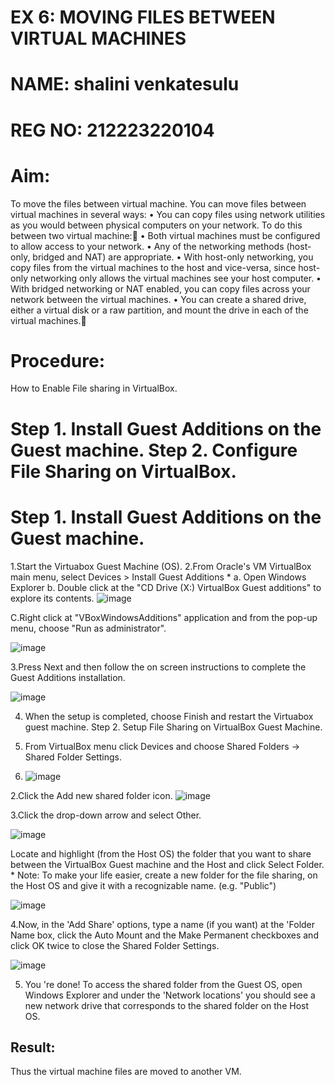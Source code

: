 # EX 6: MOVING FILES BETWEEN VIRTUAL MACHINES
# NAME: shalini venkatesulu
# REG NO: 212223220104
# Aim:
To move the files between virtual machine. You can move files between virtual machines in several ways: • You can copy files using network utilities as you would between physical computers on your network. To do this between two virtual machine: • Both virtual machines must be configured to allow access to your network. • Any of the networking methods (host-only, bridged and NAT) are appropriate. • With host-only networking, you copy files from the virtual machines to the host and vice-versa, since host-only networking only allows the virtual machines see your host computer. • With bridged networking or NAT enabled, you can copy files across your network between the virtual machines. • You can create a shared drive, either a virtual disk or a raw partition, and mount the drive in each of the virtual machines.

# Procedure:
How to Enable File sharing in VirtualBox.
# Step 1. Install Guest Additions on the Guest machine. Step 2. Configure File Sharing on VirtualBox.

# Step 1. Install Guest Additions on the Guest machine.

1.Start the Virtuabox Guest Machine (OS).
2.From Oracle's VM VirtualBox main menu, select Devices > Install Guest Additions *
a. Open Windows Explorer b. Double click at the "CD Drive (X:) VirtualBox Guest additions" to explore its contents.
![image](https://github.com/user-attachments/assets/bc38f710-601b-4219-a813-6ac3bcd8c2d5)

C.Right click at "VBoxWindowsAdditions" application and from the pop-up menu, choose "Run as administrator".

![image](https://github.com/user-attachments/assets/8ba89b90-3138-4a8f-9992-52419bb22e8a)

3.Press Next and then follow the on screen instructions to complete the Guest Additions installation.

![image](https://github.com/user-attachments/assets/dec2d664-d62e-4e40-9cc8-216025d0281a)

4. When the setup is completed, choose Finish and restart the Virtuabox guest machine. Step 2. Setup File Sharing on VirtualBox Guest Machine.

5. From VirtualBox menu click Devices and choose Shared Folders -> Shared Folder Settings.

6. ![image](https://github.com/user-attachments/assets/342ad016-b81f-464c-a54d-5d31a2a6f19b)

2.Click the Add new shared folder icon.
![image](https://github.com/user-attachments/assets/6412b7ce-86b6-4182-bfa8-bed5fda0563c)

3.Click the drop-down arrow and select Other.

![image](https://github.com/user-attachments/assets/66f8f1ac-f2b7-4ff6-8cd5-115b51f88915)

Locate and highlight (from the Host OS) the folder that you want to share between the VirtualBox Guest machine and the Host and click Select Folder. *
Note: To make your life easier, create a new folder for the file sharing, on the Host OS and give it with a recognizable name. (e.g. "Public")

![image](https://github.com/user-attachments/assets/e6636806-7460-45a3-9fec-e5302265639d)

4.Now, in the 'Add Share' options, type a name (if you want) at the 'Folder Name box, click the Auto Mount and the Make Permanent checkboxes and click OK twice to close the Shared Folder Settings.

![image](https://github.com/user-attachments/assets/e743729c-8394-447f-86d9-e06177afe9b7)

5. You 're done! To access the shared folder from the Guest OS, open Windows Explorer and under the 'Network locations' you should see a new network drive that corresponds to the shared folder on the Host OS.
## Result:
Thus the virtual machine files are moved to another VM.



